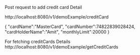 Post request to add credit card Detail

http://localhost:8080/v1/demoExample/creditCard


{
    "cardName":"MasterCard",
    "cardNumber":74822839028424,
    "cardHolderName":"Amit",
    "monthlyLimit":20000
}


For fetching creditCards Details
http://localhost:8080/v1/demoExample/getCreditCards


